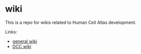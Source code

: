 # wiki

This is a repo for wikis related to Human Cell Atlas development.

Links:
- [general wiki](https://github.com/HumanCellAtlas/wiki/wiki)
- [DCC wiki](https://github.com/HumanCellAtlas/DCC/wiki)
